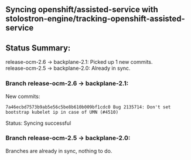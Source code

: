 ## Syncing openshift/assisted-service with stolostron-engine/tracking-openshift-assisted-service

## Status Summary:

release-ocm-2.6 -> backplane-2.1: Picked up 1 new commits.  
release-ocm-2.5 -> backplane-2.0: Already in sync.  

### Branch release-ocm-2.6 -> backplane-2.1:

New commits:

```
7a46ecbd7573b9ab5e56c5be8b610b009bf1cdc0 Bug 2135714: Don't set bootstrap kubelet ip in case of UMN (#4510)
```

Status: Syncing successful

### Branch release-ocm-2.5 -> backplane-2.0:

Branches are already in sync, nothing to do.
